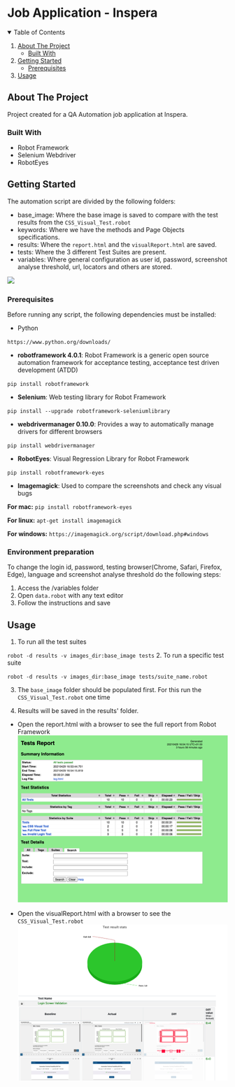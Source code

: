# Job Application - Inspera

<!-- TABLE OF CONTENTS -->
<details open="open">
  <summary>Table of Contents</summary>
  <ol>
    <li>
      <a href="#about-the-project">About The Project</a>
      <ul>
        <li><a href="#built-with">Built With</a></li>
      </ul>
    </li>
    <li>
      <a href="#getting-started">Getting Started</a>
      <ul>
        <li><a href="#prerequisites">Prerequisites</a></li>
      </ul>
    </li>
    <li><a href="#usage">Usage</a></li>
  </ol>
</details>



<!-- ABOUT THE PROJECT -->
## About The Project

Project created for a QA Automation job application at Inspera.

### Built With

* Robot Framework
* Selenium Webdriver
* RobotEyes

<!-- GETTING STARTED -->
## Getting Started
The automation script are divided by the following folders:
- base_image: Where the base image is saved to compare with the test results from the `CSS_Visual_Test.robot`
- keywords: Where we have the methods and Page Objects specifications.
- results: Where the `report.html` and the `visualReport.html` are saved.
- tests: Where the 3 different Test Suites are present.
- variables: Where general configuration as user id, password, screenshot analyse threshold, url, locators and others are stored.
<img src="https://github.com/GeGerardo/inspera/blob/main/git_images/folders.png" width="48">

### Prerequisites

Before running any script, the following dependencies must be installed:

* Python

`https://www.python.org/downloads/`

* **robotframework 4.0.1**: Robot Framework is a generic open source automation framework for acceptance testing, acceptance test driven development (ATDD)

`pip install robotframework`

* **Selenium**: Web testing library for Robot Framework

`pip install --upgrade robotframework-seleniumlibrary`

* **webdrivermanager 0.10.0**: Provides a way to automatically manage drivers for different browsers

`pip install webdrivermanager`

* **RobotEyes**: Visual Regression Library for Robot Framework
  
`pip install robotframework-eyes`
   
* **Imagemagick**: Used to compare the screenshots and check any visual bugs

**For mac:**
  `pip install robotframework-eyes`

**For linux:**
`apt-get install imagemagick`

**For windows:**
`https://imagemagick.org/script/download.php#windows`

### Environment preparation

To change the login id, password, testing browser(Chrome, Safari, Firefox, Edge), language and screenshot analyse threshold do the following steps:

1. Access the /variables folder
2. Open `data.robot` with any text editor
3. Follow the instructions and save


<!-- USAGE EXAMPLES -->
## Usage

1. To run all the test suites

`robot -d results -v images_dir:base_image tests`
2. To run a specific test suite

`robot -d results -v images_dir:base_image tests/suite_name.robot`

3. The `base_image` folder should be populated first. For this run the `CSS_Visual_Test.robot` one time 


4. Results will be saved in the results' folder.

* Open the report.html with a browser to see the full report from Robot Framework
![report-screenshot]
  

* Open the visualReport.html with a browser to see the `CSS_Visual_Test.robot`
![visual-screenshot]


[report-screenshot]: git_images/report.png
[visual-screenshot]: git_images/visualreport.png
[folders-screenshot]: git_images/folders.png
